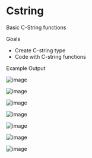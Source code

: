 # Cstring
Basic C-String functions


Goals
- Create C-string type
- Code with C-string functions


Example Output

![image](https://user-images.githubusercontent.com/97081479/167071459-137ef146-e416-452f-bca1-106545412906.png)

![image](https://user-images.githubusercontent.com/97081479/167071567-f39ec81d-6b8a-4953-aaee-5e0c02cb30ca.png)

![image](https://user-images.githubusercontent.com/97081479/167071649-8d582568-e94f-40cb-b565-eaed2e805968.png)

![image](https://user-images.githubusercontent.com/97081479/167071724-eecd57d2-7cf1-4b86-acf6-ac521696e6a5.png)

![image](https://user-images.githubusercontent.com/97081479/167071861-57552c10-22eb-4d00-bf4d-01d5723e7840.png)

![image](https://user-images.githubusercontent.com/97081479/167072183-4822aebd-6457-4bff-bbf2-bab93d4c7b82.png)

![image](https://user-images.githubusercontent.com/97081479/167072257-2886519e-5189-40c2-a577-f0aacdb4bb33.png)

